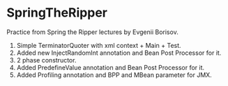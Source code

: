 # SpringTheRipper
Practice from Spring the Ripper lectures by Evgenii Borisov.


1. Simple TerminatorQuoter with xml context + Main + Test.
2. Added new InjectRandomInt annotation and Bean Post Processor for it.
3. 2 phase constructor.
4. Added PredefineValue annotation and Bean Post Processor for it.
5. Added Profiling annotation and BPP and MBean parameter for JMX.